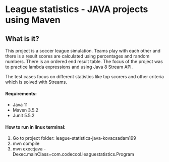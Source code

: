 # League statistics - JAVA projects using Maven

## What is it?
This project is a soccer league simulation.
Teams play with each other and there is a result scores are calculated using percentages and random numbers.
There is an ordered end result table.
The focus of the project was to practice lambda expressions and using Java 8 Stream API.

The test cases focus on different statistics like top scorers and other criteria which is solved with Streams.


#### Requirements:
- Java 11
- Maven 3.5.2
- Junit 5.5.2

#### How to run in linux terminal:
1. Go to project folder: league-statistics-java-kovacsadam199
2. mvn compile
3. mvn exec:java -Dexec.mainClass=com.codecool.leaguestatistics.Program
